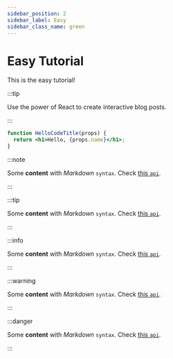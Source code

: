 ```yaml
---
sidebar_position: 2
sidebar_label: Easy
sidebar_class_name: green
---
```


# Easy Tutorial

This is the easy tutorial!

:::tip

Use the power of React to create interactive blog posts.

:::

```jsx title="/src/components/HelloCodeTitle.js"
function HelloCodeTitle(props) {
  return <h1>Hello, {props.name}</h1>;
}
```

:::note

Some **content** with _Markdown_ `syntax`. Check [this `api`](#).

:::

:::tip

Some **content** with _Markdown_ `syntax`. Check [this `api`](#).

:::

:::info

Some **content** with _Markdown_ `syntax`. Check [this `api`](#).

:::

:::warning

Some **content** with _Markdown_ `syntax`. Check [this `api`](#).

:::

:::danger

Some **content** with _Markdown_ `syntax`. Check [this `api`](#).

:::

